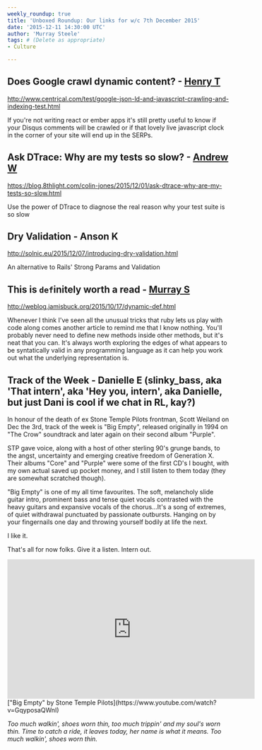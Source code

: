 ```yaml
---
weekly_roundup: true
title: 'Unboxed Roundup: Our links for w/c 7th December 2015'
date: '2015-12-11 14:30:00 UTC'
author: 'Murray Steele'
tags: # (Delete as appropriate)
- Culture

---
```


## Does Google crawl dynamic content? - [Henry T](/people#henry-turner)

http://www.centrical.com/test/google-json-ld-and-javascript-crawling-and-indexing-test.html

If you're not writing react or ember apps it's still pretty useful to know if your Disqus comments will be crawled or if that lovely live javascript clock  in the corner of your site will end up in the SERPs.

## Ask DTrace: Why are my tests so slow? - [Andrew W](/people#andrew-white)

https://blog.8thlight.com/colin-jones/2015/12/01/ask-dtrace-why-are-my-tests-so-slow.html

Use the power of DTrace to diagnose the real reason why your test suite is so slow

## Dry Validation - Anson K

http://solnic.eu/2015/12/07/introducing-dry-validation.html

An alternative to Rails' Strong Params and Validation

## This is `def`initely worth a read - [Murray S](/people#murray-steele)

http://weblog.jamisbuck.org/2015/10/17/dynamic-def.html

Whenever I think I've seen all the unusual tricks that ruby lets us play with code along comes another article to remind me that I know nothing.  You'll probably never need to define new methods inside other methods, but it's neat that you can.  It's always worth exploring the edges of what appears to be syntatically valid in any programming language as it can help you work out what the underlying representation is.

## Track of the Week - Danielle E (slinky_bass, aka 'That intern', aka 'Hey you, intern', aka Danielle, but just Dani is cool if we chat in RL, kay?)

In honour of the death of ex Stone Temple Pilots frontman, Scott Weiland on Dec the 3rd, track of the week is "Big Empty", released originally in 1994 on "The Crow" soundtrack and later again on their second album "Purple".

STP gave voice, along with a host of other sterling 90's grunge bands, to the angst, uncertainty and emerging creative freedom of Generation X. Their albums "Core" and "Purple" were some of the first CD's I bought, with my own actual saved up pocket money, and I still listen to them today (they are somewhat scratched though).

"Big Empty" is one of my all time favourites. The soft, melancholy slide guitar intro, prominent bass and tense quiet vocals contrasted with the heavy guitars and expansive vocals of the chorus...It's a song of extremes, of quiet withdrawal punctuated by passionate outbursts. Hanging on by your fingernails one day and throwing yourself bodily at life the next.

I like it.

That's all for now folks. Give it a listen. Intern out.

<iframe width="560" height="315" src="https://www.youtube.com/embed/GqyposaQWnI" frameborder="0" allowfullscreen></iframe>
["Big Empty" by Stone Temple Pilots](https://www.youtube.com/watch?v=GqyposaQWnI)


*Too much walkin', shoes worn thin,
too much trippin' and my soul's worn thin.
Time to catch a ride, it leaves today, her name is what it means.
Too much walkin', shoes worn thin.*

